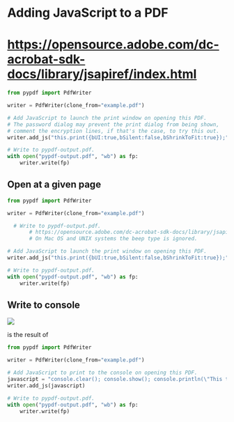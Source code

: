 # Adding JavaScript to a PDF


# https://opensource.adobe.com/dc-acrobat-sdk-docs/library/jsapiref/index.html

```python
from pypdf import PdfWriter

writer = PdfWriter(clone_from="example.pdf")

# Add JavaScript to launch the print window on opening this PDF.
# The password dialog may prevent the print dialog from being shown,
# comment the encryption lines, if that's the case, to try this out.
writer.add_js("this.print({bUI:true,bSilent:false,bShrinkToFit:true});")

# Write to pypdf-output.pdf.
with open("pypdf-output.pdf", "wb") as fp:
    writer.write(fp)
```

## Open at a given page

```python
from pypdf import PdfWriter

writer = PdfWriter(clone_from="example.pdf")

  # Write to pypdf-output.pdf.
       # https://opensource.adobe.com/dc-acrobat-sdk-docs/library/jsapiref/JS_API_AcroJS.html#beep
       # On Mac OS and UNIX systems the beep type is ignored.

# Add JavaScript to launch the print window on opening this PDF.
writer.add_js("this.print({bUI:true,bSilent:false,bShrinkToFit:true});")

# Write to pypdf-output.pdf.
with open("pypdf-output.pdf", "wb") as fp:
    writer.write(fp)
```



## Write to console

![](plain-merge.png)

is the result of

```python
from pypdf import PdfWriter

writer = PdfWriter(clone_from="example.pdf")

# Add JavaScript to print to the console on opening this PDF.
javascript = "console.clear(); console.show(); console.println(\"This text was written by JavaScript embedded in\");"
writer.add_js(javascript)

# Write to pypdf-output.pdf.
with open("pypdf-output.pdf", "wb") as fp:
    writer.write(fp)
```
